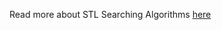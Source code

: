 Read more about STL Searching Algorithms [here](../../../../docs/standard%20template%20library/algorithms/searching.md)